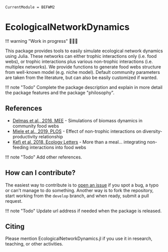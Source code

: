 ```@meta
CurrentModule = BEFWM2
```

# EcologicalNetworkDynamics

!!! warning "Work in progress"
    🚧🚧🚧

This package provides tools to easily simulate ecological network dynamics using Julia.
These networks can either trophic interactions only (i.e. food webs),
or trophic interactions plus various non-trophic interactions (i.e. multiplex networks).
We provide functions to generate food webs structure from well-known model
(e.g. niche model).
Default community parameters are taken from the literature,
but can also be easily customized if wanted.

!!! note "Todo"
    Complete the package description and explain in more detail the package features and the
    package "philosophy".

## References

- [Delmas et al., 2016, MEE](https://doi.org/10.1111/2041-210X.12713) -
    Simulations of biomass dynamics in community food webs
- [Miele et al., 2019, PLOS](https://doi.org/10.1371/journal.pcbi.1007269) -
    Effect of non-trophic interactions on diversity-productivity relationship
- [Kefi et al. 2018, Ecology Letters](https://doi.org/10.1111/j.1461-0248.2011.01732.x) -
    More than a meal... integrating non-feeding interactions into food webs

!!! note "Todo"
    Add other references.

## How can I contribute?

The easiest way to contribute is to [open an issue](https://github.com/BecksLab/BEFWM2/issues)
if you spot a bug, a typo or can't manage to do something.
Another way is to fork the repository,
start working from the `develop` branch,
and when ready, submit a pull request.

!!! note "Todo"
    Update url address if needed when the package is released.

## Citing

Please mention EcologicalNetworkDynamics.jl
if you use it in research, teaching, or other activities.
